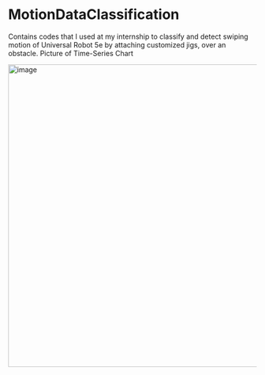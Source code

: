 # MotionDataClassification
Contains codes that I used at my internship to classify and detect swiping motion of Universal Robot 5e by attaching customized jigs, over an obstacle.
Picture of Time-Series Chart

<img width="612" alt="image" src="https://github.com/user-attachments/assets/d97de5b2-edbc-427d-b11e-85fbc17fc4fe">
